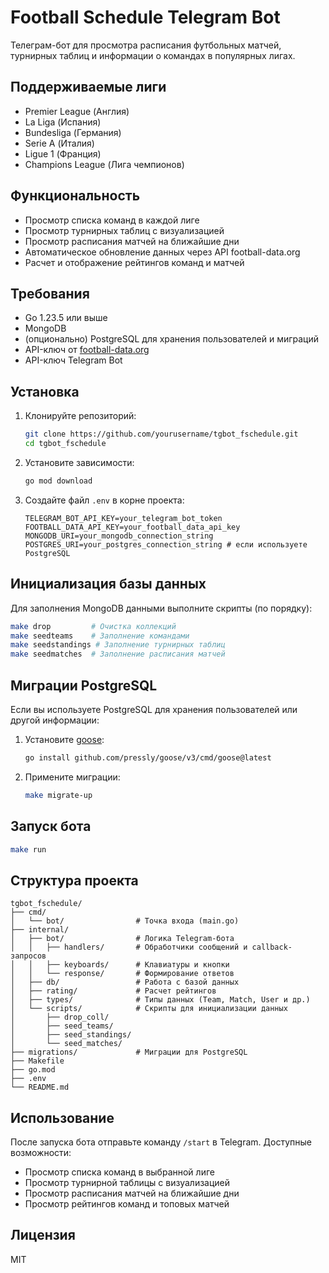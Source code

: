 # Football Schedule Telegram Bot

Телеграм-бот для просмотра расписания футбольных матчей, турнирных таблиц и информации о командах в популярных лигах.

## Поддерживаемые лиги

- Premier League (Англия)
- La Liga (Испания)
- Bundesliga (Германия)
- Serie A (Италия)
- Ligue 1 (Франция)
- Champions League (Лига чемпионов)

## Функциональность

- Просмотр списка команд в каждой лиге
- Просмотр турнирных таблиц с визуализацией
- Просмотр расписания матчей на ближайшие дни
- Автоматическое обновление данных через API football-data.org
- Расчет и отображение рейтингов команд и матчей

## Требования

- Go 1.23.5 или выше
- MongoDB
- (опционально) PostgreSQL для хранения пользователей и миграций
- API-ключ от [football-data.org](https://www.football-data.org/)
- API-ключ Telegram Bot

## Установка

1. Клонируйте репозиторий:
   ```bash
   git clone https://github.com/yourusername/tgbot_fschedule.git
   cd tgbot_fschedule
   ```

2. Установите зависимости:
   ```bash
   go mod download
   ```

3. Создайте файл `.env` в корне проекта:
   ```env
   TELEGRAM_BOT_API_KEY=your_telegram_bot_token
   FOOTBALL_DATA_API_KEY=your_football_data_api_key
   MONGODB_URI=your_mongodb_connection_string
   POSTGRES_URI=your_postgres_connection_string # если используете PostgreSQL
   ```

## Инициализация базы данных

Для заполнения MongoDB данными выполните скрипты (по порядку):

```bash
make drop         # Очистка коллекций
make seedteams    # Заполнение командами
make seedstandings # Заполнение турнирных таблиц
make seedmatches  # Заполнение расписания матчей
```

## Миграции PostgreSQL

Если вы используете PostgreSQL для хранения пользователей или другой информации:

1. Установите [goose](https://github.com/pressly/goose):
   ```bash
   go install github.com/pressly/goose/v3/cmd/goose@latest
   ```

2. Примените миграции:
   ```bash
   make migrate-up
   ```

## Запуск бота

```bash
make run
```

## Структура проекта

```
tgbot_fschedule/
├── cmd/
│   └── bot/                # Точка входа (main.go)
├── internal/
│   ├── bot/                # Логика Telegram-бота
│   │   ├── handlers/       # Обработчики сообщений и callback-запросов
│   │   ├── keyboards/      # Клавиатуры и кнопки
│   │   └── response/       # Формирование ответов
│   ├── db/                 # Работа с базой данных
│   ├── rating/             # Расчет рейтингов
│   ├── types/              # Типы данных (Team, Match, User и др.)
│   └── scripts/            # Скрипты для инициализации данных
│       ├── drop_coll/
│       ├── seed_teams/
│       ├── seed_standings/
│       └── seed_matches/
├── migrations/             # Миграции для PostgreSQL
├── Makefile
├── go.mod
├── .env
└── README.md
```

## Использование

После запуска бота отправьте команду `/start` в Telegram. Доступные возможности:

- Просмотр списка команд в выбранной лиге
- Просмотр турнирной таблицы с визуализацией
- Просмотр расписания матчей на ближайшие дни
- Просмотр рейтингов команд и топовых матчей

## Лицензия

MIT
